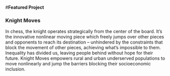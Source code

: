 #**Featured Project**
### **Knight Moves**
In chess, the knight operates strategically from the center of the board. It’s the innovative nonlinear moving piece which freely jumps over other pieces and opponents to reach its destination – unhindered by the constraints that block the movement of other pieces, achieving what’s impossible to them. Inequality has divided us, leaving people behind without hope for their future. Knight Moves empowers rural and urban underserved populations to move nonlinearly and jump the barriers blocking their socioeconomic inclusion.
